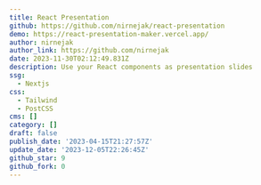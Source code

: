 ```yaml
---
title: React Presentation
github: https://github.com/nirnejak/react-presentation
demo: https://react-presentation-maker.vercel.app/
author: nirnejak
author_link: https://github.com/nirnejak
date: 2023-11-30T02:12:49.831Z
description: Use your React components as presentation slides
ssg:
  - Nextjs
css:
  - Tailwind
  - PostCSS
cms: []
category: []
draft: false
publish_date: '2023-04-15T21:27:57Z'
update_date: '2023-12-05T22:26:45Z'
github_star: 9
github_fork: 0
---
```

